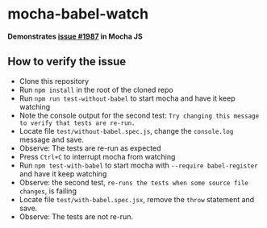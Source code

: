 # mocha-babel-watch

**Demonstrates [issue #1987](https://github.com/mochajs/mocha/issues/1987) in Mocha JS**

## How to verify the issue

* Clone this repository
* Run `npm install` in the root of the cloned repo
* Run `npm run test-without-babel` to start mocha and have it keep watching
* Note the console output for the second test: `Try changing this message to verify that tests are re-run.`
* Locate file `test/without-babel.spec.js`, change the `console.log` message and save.
* Observe: The tests are re-run as expected
* Press `Ctrl+C` to interrupt mocha from watching
* Run `npm test-with-babel` to start mocha with `--require babel-register` and have it keep watching
* Observe: the second test, `re-runs the tests when some source file changes`, is failing
* Locate file `test/with-babel.spec.jsx`, remove the `throw` statement and save.
* Observe: The tests are not re-run.

